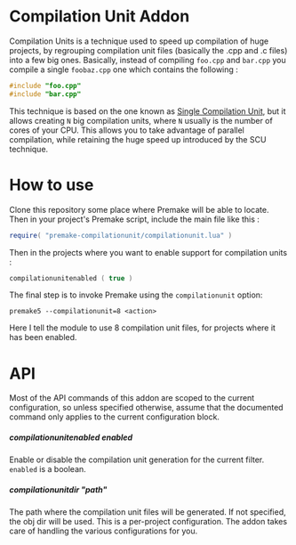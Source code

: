 Compilation Unit Addon
======================

Compilation Units is a technique used to speed up compilation of huge projects, by regrouping
compilation unit files (basically the .cpp and .c files) into a few big ones. Basically, instead
of compiling `foo.cpp` and `bar.cpp` you compile a single `foobaz.cpp` one which contains the
following :

```cpp
#include "foo.cpp"
#include "bar.cpp"
```

This technique is based on the one known as [Single Compilation Unit](https://en.wikipedia.org/wiki/Single_Compilation_Unit),
but it allows creating `N` big compilation units, where `N` usually is the number of cores of your CPU.
This allows you to take advantage of parallel compilation, while retaining the huge speed up
introduced by the SCU technique.

How to use
==========

Clone this repository some place where Premake will be able to locate. Then
in your project's Premake script, include the main file like this :

```lua
require( "premake-compilationunit/compilationunit.lua" )
```

Then in the projects where you want to enable support for compilation units :

```lua
compilationunitenabled ( true )
```

The final step is to invoke Premake using the `compilationunit` option:

```
premake5 --compilationunit=8 <action>
```

Here I tell the module to use 8 compilation unit files, for projects where it has
been enabled.

API
===

Most of the API commands of this addon are scoped to the current configuration,
so unless specified otherwise, assume that the documented command only applies
to the current configuration block.

##### compilationunitenabled enabled

Enable or disable the compilation unit generation for the current filter. `enabled`
is a boolean.

##### compilationunitdir "path"

The path where the compilation unit files will be generated. If not specified, the
obj dir will be used. This is a per-project configuration. The addon takes care
of handling the various configurations for you.
